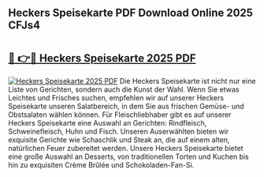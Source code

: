 ## Heckers Speisekarte PDF Download Online 2025 CFJs4

# <h2><a href="http://gcagkg7.nevu.top/?p=Heckers+Speisekarte">🔗 👉🔴 Heckers Speisekarte 2025 PDF</a></h2>

[![Heckers Speisekarte 2025 PDF](https://i.imgur.com/dBaPXMq.png)](http://gcagkg7.nevu.top/?p=Heckers+Speisekarte)
Die Heckers Speisekarte ist nicht nur eine Liste von Gerichten, sondern auch die Kunst der Wahl. Wenn Sie etwas Leichtes und Frisches suchen, empfehlen wir auf unserer Heckers Speisekarte unseren Salatbereich, in dem Sie aus frischen Gemüse- und Obstsalaten wählen können. Für Fleischliebhaber gibt es auf unserer Heckers Speisekarte eine Auswahl an Gerichten: Rindfleisch, Schweinefleisch, Huhn und Fisch. Unseren Auserwählten bieten wir exquisite Gerichte wie Schaschlik und Steak an, die auf einem alten, natürlichen Feuer zubereitet werden. Unsere Heckers Speisekarte bietet eine große Auswahl an Desserts, von traditionellen Torten und Kuchen bis hin zu exquisiten Crème Brûlée und Schokoladen-Fan-Si.
